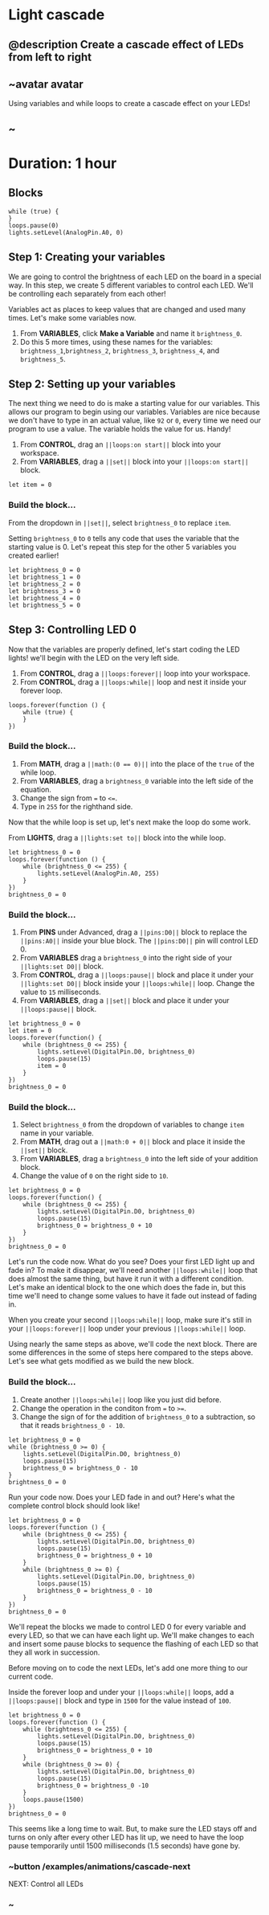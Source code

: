 # Light cascade

## @description Create a cascade effect of LEDs from left to right

## ~avatar avatar

Using variables and while loops to create a cascade effect on your LEDs!

## ~

# Duration: 1 hour

## Blocks

```cards
while (true) {
}
loops.pause(0)
lights.setLevel(AnalogPin.A0, 0)
```

## Step 1: Creating your variables

We are going to control the brightness of each LED on the board in a special way. In this step, we create 5 different variables to control each LED. We'll be controlling each separately from each other!

Variables act as places to keep values that are changed and used many times. Let's make some variables now.

1. From **VARIABLES**, click **Make a Variable** and name it `brightness_0`.
2. Do this 5 more times, using these names for the variables: `brightness_1`,`brightness_2`, `brightness_3`, `brightness_4`, and `brightness_5`.

## Step 2: Setting up your variables

The next thing we need to do is make a starting value for our variables. This allows our program to begin using our variables. Variables are nice because we don't have to type in an actual value, like `92` or `0`, every time we need our program to use a value. The variable holds the value for us. Handy!

1. From **CONTROL**, drag an `||loops:on start||` block into your workspace.
2. From **VARIABLES**, drag a `||set||` block into your `||loops:on start||` block.

```blocks
let item = 0
```

### Build the block...

From the dropdown in `||set||`, select `brightness_0` to replace `item`.

Setting `brightness_0` to `0` tells any code that uses the variable that the starting value is 0. Let's repeat this step for the other 5 variables you created earlier!

```blocks
let brightness_0 = 0
let brightness_1 = 0
let brightness_2 = 0
let brightness_3 = 0
let brightness_4 = 0
let brightness_5 = 0
```

## Step 3: Controlling LED 0

Now that the variables are properly defined, let's start coding the LED lights! we'll begin with the LED on the very left side.

1. From **CONTROL**, drag a `||loops:forever||` loop into your workspace.
2. From **CONTROL**, drag a `||loops:while||` loop and nest it inside your forever loop.

```blocks
loops.forever(function () {
    while (true) {
    }
})
```

### Build the block...

1. From **MATH**, drag a `||math:(0 == 0)||` into the place of the `true` of the while loop.
2. From **VARIABLES**, drag a `brightness_0` variable into the left side of the equation.
3. Change the sign from `=` to `<=`.
4. Type in `255` for the righthand side.

Now that the while loop is set up, let's next make the loop do some work.

From **LIGHTS**, drag a `||lights:set to||` block into the while loop.

```blocks
let brightness_0 = 0
loops.forever(function () {
    while (brightness_0 <= 255) {
        lights.setLevel(AnalogPin.A0, 255)
    }
})
brightness_0 = 0
```

### Build the block...

1. From **PINS** under Advanced, drag a `||pins:D0||` block to replace the `||pins:A0||` inside your blue block. The `||pins:D0||` pin will control LED 0.
2. From **VARIABLES** drag a `brightness_0` into the right side of your `||lights:set D0||` block.
3. From **CONTROL**, drag a `||loops:pause||` block and place it under your `||lights:set D0||` block inside your `||loops:while||` loop. Change the value to `15` milliseconds.
4. From **VARIABLES**, drag a `||set||` block and place it under your `||loops:pause||` block.

```blocks
let brightness_0 = 0
let item = 0
loops.forever(function() {
    while (brightness_0 <= 255) {
        lights.setLevel(DigitalPin.D0, brightness_0)
        loops.pause(15)
        item = 0
    }
})
brightness_0 = 0
```

### Build the block...

1. Select `brightness_0` from the dropdown of variables to change `item` name in your variable.
2. From **MATH**, drag out a `||math:0 + 0||` block and place it inside the `||set||` block.
3. From **VARIABLES**, drag a `brightness_0` into the left side of your addition block.
4. Change the value of `0` on the right side to `10`.

```blocks
let brightness_0 = 0
loops.forever(function() {
    while (brightness_0 <= 255) {
        lights.setLevel(DigitalPin.D0, brightness_0)
        loops.pause(15)
        brightness_0 = brightness_0 + 10
    }
})
brightness_0 = 0
```

Let's run the code now. What do you see? Does your first LED light up and fade in? To make it disappear, we'll need another `||loops:while||` loop that does almost the same thing, but have it run it with a different condition. Let's make an identical block to the one which does the fade in, but this time we'll need to change some values to have it fade out instead of fading in.

When you create your second `||loops:while||` loop, make sure it's still in your `||loops:forever||` loop under your previous `||loops:while||` loop.

Using nearly the same steps as above, we'll code the next block. There are some differences in the some of steps here compared to the steps above. Let's see what gets modified as we build the new block.

### Build the block...

1. Create another `||loops:while||` loop like you just did before.
2. Change the operation in the conditon from `=` to `>=`.
3. Change the sign of for the addition of `brightness_0` to a subtraction, so that it reads `brightness_0 - 10`.

```blocks
let brightness_0 = 0
while (brightness_0 >= 0) {
    lights.setLevel(DigitalPin.D0, brightness_0)
    loops.pause(15)
    brightness_0 = brightness_0 - 10
}
brightness_0 = 0
```

Run your code now. Does your LED fade in and out? Here's what the complete control block should look like!

```blocks
let brightness_0 = 0
loops.forever(function () {
    while (brightness_0 <= 255) {
        lights.setLevel(DigitalPin.D0, brightness_0)
        loops.pause(15)
        brightness_0 = brightness_0 + 10
    }
    while (brightness_0 >= 0) {
        lights.setLevel(DigitalPin.D0, brightness_0)
        loops.pause(15)
        brightness_0 = brightness_0 - 10
    }
})
brightness_0 = 0
```

We'll repeat the blocks we made to control LED 0 for every variable and every LED, so that we can have each light up. We'll make changes to each and insert some pause blocks to sequence the flashing of each LED so that they all work in succession.

Before moving on to code the next LEDs, let's add one more thing to our current code.

Inside the forever loop and under your `||loops:while||` loops, add a `||loops:pause||` block and type in `1500` for the value instead of `100`.

```blocks
let brightness_0 = 0
loops.forever(function () {
    while (brightness_0 <= 255) {
        lights.setLevel(DigitalPin.D0, brightness_0)
        loops.pause(15)
        brightness_0 = brightness_0 + 10
    }
    while (brightness_0 >= 0) {
        lights.setLevel(DigitalPin.D0, brightness_0)
        loops.pause(15)
        brightness_0 = brightness_0 -10 
    }
    loops.pause(1500)
})
brightness_0 = 0
```

This seems like a long time to wait. But, to make sure the LED stays off and turns on only after every other LED has lit up, we need to have the loop pause temporarily until 1500 milliseconds (1.5 seconds) have gone by.

### ~button /examples/animations/cascade-next

NEXT: Control all LEDs

### ~